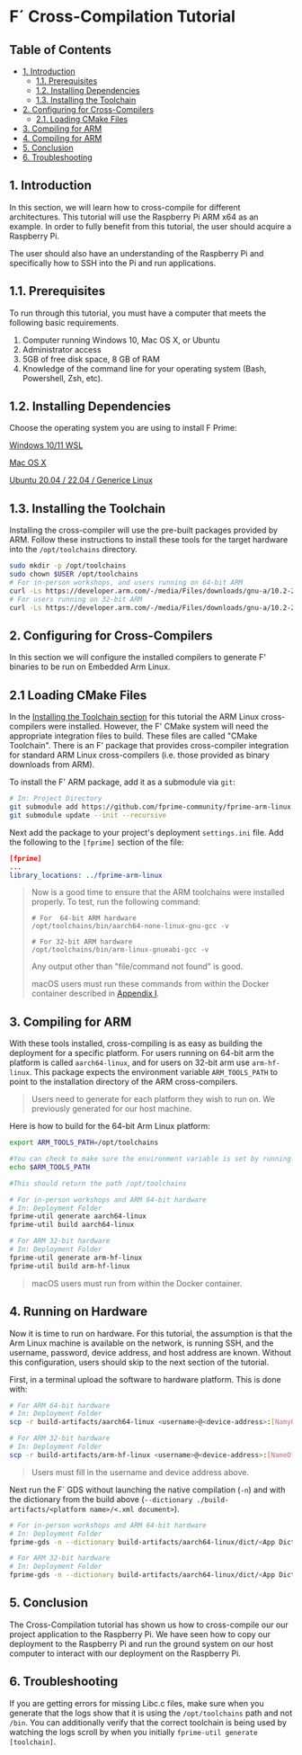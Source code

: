 # F´ Cross-Compilation Tutorial

## Table of Contents

* <a href="#1-introduction">1. Introduction</a>
  * <a href="#11-prerequisites">1.1. Prerequisites</a>
  * <a href="#12-installing-dependencies">1.2. Installing Dependencies</a>
  * <a href="#13-installing-the-toolchain">1.3. Installing the Toolchain</a>
* <a href="#2-configuring-for-cross-compilers">2. Configuring for Cross-Compilers
  * <a href="#21-loading-cmake-files">2.1. Loading CMake Files</a>
* <a href="#3-compiling-for-arm">3. Compiling for ARM</a>
* <a href="#4-running-on-hardware">4. Compiling for ARM</a>
* <a href="#5-conclusion">5. Conclusion</a>
* <a href="#6-troubleshooting">6. Troubleshooting</a>

<a name="Introduction"></a>
## 1. Introduction

In this section, we will learn how to cross-compile for different architectures.
This tutorial will use the Raspberry Pi ARM x64 as an example. In order to fully
benefit from this tutorial, the user should acquire a Raspberry Pi.

The user should also have an understanding of the Raspberry
Pi and specifically how to SSH into the Pi and run applications.

<a name="Prerequisites"></a>
## 1.1. Prerequisites

To run through this tutorial, you must have a computer that meets the following basic requirements.

1. Computer running Windows 10, Mac OS X, or Ubuntu
2. Administrator access
3. 5GB of free disk space, 8 GB of RAM
4. Knowledge of the command line for your operating system (Bash, Powershell, Zsh, etc).

<a name="Installing Dependencies"></a>
## 1.2. Installing Dependencies

Choose the operating system you are using to install F Prime:

[Windows 10/11 WSL](./Windows.md)

[Mac OS X](./Mac.md)

[Ubuntu 20.04 / 22.04 / Generice Linux](./Linux.md)

<a name="Installing the Toolchain"></a>
## 1.3. Installing the Toolchain

Installing the cross-compiler will use the pre-built packages provided by ARM. Follow these 
instructions to install these tools for the target hardware into the `/opt/toolchains` directory.

```bash
sudo mkdir -p /opt/toolchains
sudo chown $USER /opt/toolchains
# For in-person workshops, and users running on 64-bit ARM
curl -Ls https://developer.arm.com/-/media/Files/downloads/gnu-a/10.2-2020.11/binrel/gcc-arm-10.2-2020.11-x86_64-aarch64-none-linux-gnu.tar.xz | tar -JC /opt/toolchains --strip-components=1 -x
# For users running on 32-bit ARM
curl -Ls https://developer.arm.com/-/media/Files/downloads/gnu-a/10.2-2020.11/binrel/gcc-arm-10.2-2020.11-x86_64-arm-none-linux-gnueabihf.tar.xz | tar -JC /opt/toolchains --strip-components=1 -x
```
<a name="Configuring for Cross-Compilers"></a>
## 2. Configuring for Cross-Compilers

In this section we will configure the installed compilers to generate F' binaries 
to be run on Embedded Arm Linux.

<a name="Loading CMake Files"></a>
## 2.1 Loading CMake Files

In the [Installing the Toolchain section](#13-installing-the-toolchain) for this tutorial the ARM Linux cross-compilers 
were installed. However, the F' CMake system will need the appropriate integration files 
to build. These files are called "CMake Toolchain". There is an F' package that provides 
cross-compiler integration for standard ARM Linux cross-compilers (i.e. those provided 
as binary downloads from ARM).

To install the F' ARM package, add it as a submodule via `git`:

```sh
# In: Project Directory
git submodule add https://github.com/fprime-community/fprime-arm-linux.git
git submodule update --init --recursive
```

Next add the package to your project's deployment `settings.ini` file. Add the 
following to the `[fprime]` section of the file:

```cmake
[fprime]
...
library_locations: ../fprime-arm-linux
```
> Now is a good time to ensure that the ARM toolchains were installed properly. 
> To test, run the following command:
> ```shell
> # For  64-bit ARM hardware
> /opt/toolchains/bin/aarch64-none-linux-gnu-gcc -v
> 
> # For 32-bit ARM hardware
> /opt/toolchains/bin/arm-linux-gnueabi-gcc -v
> ```
>
> Any output other than "file/command not found" is good.
> 
> macOS users must run these commands from within the Docker container described 
> in [Appendix I](./appendix-1.md).

<a name="Compiling for ARM"></a>
## 3. Compiling for ARM

With these tools installed, cross-compiling is as easy as building the deployment for a specific platform. 
For users running on 64-bit arm the platform is called `aarch64-linux`, and for users 
on 32-bit arm use `arm-hf-linux`. This package expects the environment variable 
`ARM_TOOLS_PATH` to point to the installation directory of the ARM cross-compilers.

> Users need to generate for each platform they wish to run on. We previously generated 
> for our host machine.

Here is how to build for the 64-bit Arm Linux platform:

```sh
export ARM_TOOLS_PATH=/opt/toolchains

#You can check to make sure the environment variable is set by running:
echo $ARM_TOOLS_PATH

#This should return the path /opt/toolchains

# For in-person workshops and ARM 64-bit hardware
# In: Deployment Folder
fprime-util generate aarch64-linux
fprime-util build aarch64-linux

# For ARM 32-bit hardware
# In: Deployment Folder
fprime-util generate arm-hf-linux
fprime-util build arm-hf-linux
```
> macOS users must run from within the Docker container.

## 4. Running on Hardware

Now it is time to run on hardware. For this tutorial, the assumption is that the Arm 
Linux machine is available on the network, is running SSH, and the username, password, 
device address, and host address are known. Without this configuration, users should 
skip to the next section of the tutorial.

First, in a terminal upload the software to hardware platform. This is done with:

```sh
# For ARM 64-bit hardware
# In: Deployment Folder
scp -r build-artifacts/aarch64-linux <username>@<device-address>:[NamyOfBinary]

# For ARM 32-bit hardware
# In: Deployment Folder
scp -r build-artifacts/arm-hf-linux <username>@<device-address>:[NameOfBinary]
```
> Users must fill in the username and device address above.

Next run the F´ GDS without launching the native compilation (`-n`) and with the 
dictionary from the build above (`--dictionary ./build-artifacts/<platform name>/<.xml document>`).

```sh
# For in-person workshops and ARM 64-bit hardware
# In: Deployment Folder
fprime-gds -n --dictionary build-artifacts/aarch64-linux/dict/<App Dictionary>.xml

# For ARM 32-bit hardware
# In: Deployment Folder
fprime-gds -n --dictionary build-artifacts/aarch64-linux/dict/<App Dictionary>.xml
```

<a name="Conclusion"></a>
## 5. Conclusion

The Cross-Compilation tutorial has shown us how to cross-compile our our project 
application to the Raspberry Pi. We have seen how to copy our deployment to the 
Raspberry Pi and run the ground system on our host computer to interact with our 
deployment on the Raspberry Pi.

<a name="Troubleshooting"></a>
## 6. Troubleshooting

If you are getting errors for missing Libc.c files, make sure when you generate 
that the logs show that it is using the `/opt/toolchains` path and not `/bin`. 
You can additionally verify that the correct toolchain is being used by watching
the logs scroll by when you initially `fprime-util generate [toolchain]`.
